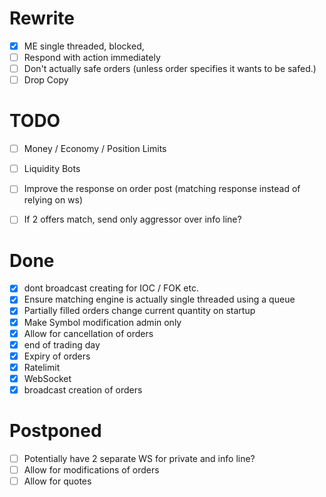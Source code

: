 # Rewrite
- [x] ME single threaded, blocked,
- [ ] Respond with action immediately
- [ ] Don't actually safe orders (unless order specifies it wants to be safed.)
- [ ] Drop Copy

# TODO
- [ ] Money / Economy / Position Limits
- [ ] Liquidity Bots
- [ ] Improve the response on order post (matching response instead of relying on ws)
- [ ] If 2 offers match, send only aggressor over info line?


# Done
- [x] dont broadcast creating for IOC / FOK etc. 
- [x] Ensure matching engine is actually single threaded using a queue
- [x] Partially filled orders change current quantity on startup
- [x] Make Symbol modification admin only
- [x] Allow for cancellation of orders
- [x] end of trading day
- [x] Expiry of orders
- [x] Ratelimit
- [x] WebSocket
- [x] broadcast creation of orders

# Postponed
- [ ] Potentially have 2 separate WS for private and info line?
- [ ] Allow for modifications of orders
- [ ] Allow for quotes
